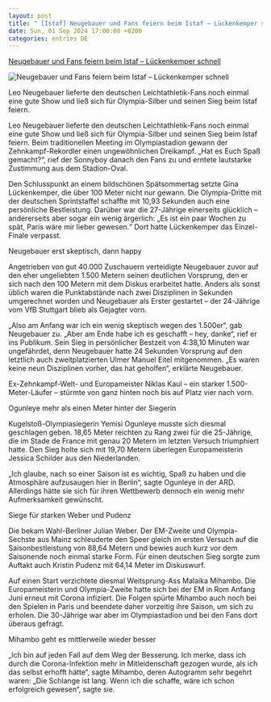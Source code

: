 ```yaml
---
layout: post
title: " [Istaf] Neugebauer und Fans feiern beim Istaf – Lückenkemper schnell"
date: Sun, 01 Sep 2024 17:00:00 +0200
categories: entries DE
---
```

[Neugebauer und Fans feiern beim Istaf – Lückenkemper schnell](https://bnn.de/sport/neugebauer-und-fans-feiern-beim-istaf-lueckenkemper-schnell)

![Neugebauer und Fans feiern beim Istaf – Lückenkemper schnell](https://static.bnn.de/sport/urn-newsml-dpacom-20090101-240901-935-232659-lef3fr/alternates/LANDSCAPE_13x7_BASE/urn-newsml-dpacom-20090101-240901-935-232659)

Leo Neugebauer lieferte den deutschen Leichtathletik-Fans noch einmal eine gute Show und ließ sich für Olympia-Silber und seinen Sieg beim Istaf feiern.

Leo Neugebauer lieferte den deutschen Leichtathletik-Fans noch einmal eine gute Show und ließ sich für Olympia-Silber und seinen Sieg beim Istaf feiern. Beim traditionellen Meeting im Olympiastadion gewann der Zehnkampf-Rekordler einen ungewöhnlichen Dreikampf. „Hat es Euch Spaß gemacht?“, rief der Sonnyboy danach den Fans zu und erntete lautstarke Zustimmung aus dem Stadion-Oval.

Den Schlusspunkt an einem bildschönen Spätsommertag setzte Gina Lückenkemper, die über 100 Meter nicht nur gewann. Die Olympia-Dritte mit der deutschen Sprintstaffel schaffte mit 10,93 Sekunden auch eine persönliche Bestleistung. Darüber war die 27-Jährige einerseits glücklich – andererseits aber sogar ein wenig ärgerlich: „Es ist ein paar Wochen zu spät, Paris wäre mir lieber gewesen.“ Dort hatte Lückenkemper das Einzel-Finale verpasst.

Neugebauer erst skeptisch, dann happy

Angetrieben von gut 40.000 Zuschauern verteidigte Neugebauer zuvor auf den eher ungeliebten 1.500 Metern seinen deutlichen Vorsprung, den er sich nach den 100 Metern mit dem Diskus erarbeitet hatte. Anders als sonst üblich waren die Punktabstände nach zwei Disziplinen in Sekunden umgerechnet worden und Neugebauer als Erster gestartet – der 24-Jährige vom VfB Stuttgart blieb als Gejagter vorn.

„Also am Anfang war ich ein wenig skeptisch wegen des 1.500er“, gab Neugebauer zu. „Aber am Ende habe ich es geschafft – hey, danke“, rief er ins Publikum. Sein Sieg in persönlicher Bestzeit von 4:38,10 Minuten war ungefährdet, denn Neugebauer hatte 24 Sekunden Vorsprung auf den letztlich auch zweitplatzierten Ulmer Manuel Eitel mitgenommen. „Es waren keine neun Disziplinen vorher, das hat geholfen“, erklärte Neugebauer.

Ex-Zehnkampf-Welt- und Europameister Niklas Kaul – ein starker 1.500-Meter-Läufer – stürmte von ganz hinten noch bis auf Platz vier nach vorn.

Ogunleye mehr als einen Meter hinter der Siegerin

Kugelstoß-Olympiasiegerin Yemisi Ogunleye musste sich diesmal geschlagen geben. 18,65 Meter reichten zu Rang zwei für die 25-Jährige, die im Stade de France mit genau 20 Metern im letzten Versuch triumphiert hatte. Den Sieg holte sich mit 19,70 Metern überlegen Europameisterin Jessica Schilder aus den Niederlanden.

„Ich glaube, nach so einer Saison ist es wichtig, Spaß zu haben und die Atmosphäre aufzusaugen hier in Berlin“, sagte Ogunleye in der ARD. Allerdings hätte sie sich für ihren Wettbewerb dennoch ein wenig mehr Aufmerksamkeit gewünscht.

Siege für starken Weber und Pudenz

Die bekam Wahl-Berliner Julian Weber. Der EM-Zweite und Olympia-Sechste aus Mainz schleuderte den Speer gleich im ersten Versuch auf die Saisonbestleistung von 88,64 Metern und bewies auch kurz vor dem Saisonende noch einmal starke Form. Für einen deutschen Sieg sorgte zum Auftakt auch Kristin Pudenz mit 64,14 Meter im Diskuswurf.

Auf einen Start verzichtete diesmal Weitsprung-Ass Malaika Mihambo. Die Europameisterin und Olympia-Zweite hatte sich bei der EM in Rom Anfang Juni erneut mit Corona infiziert. Die Folgen spürte Mihambo auch noch bei den Spielen in Paris und beendete daher vorzeitig ihre Saison, um sich zu erholen. Die 30-Jährige war aber im Olympiastadion und bei den Fans dort überaus gefragt.

Mihambo geht es mittlerweile wieder besser

„Ich bin auf jeden Fall auf dem Weg der Besserung. Ich merke, dass ich durch die Corona-Infektion mehr in Mitleidenschaft gezogen wurde, als ich das selbst erhofft hätte“, sagte Mihambo, deren Autogramm sehr begehrt waren: „Die Schlange ist lang. Wenn ich die schaffe, wäre ich schon erfolgreich gewesen“, sagte sie.

